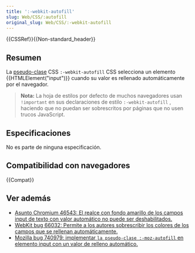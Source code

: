 ```yaml
---
title: ':-webkit-autofill'
slug: Web/CSS/:autofill
original_slug: Web/CSS/:-webkit-autofill
---
```


{{CSSRef}}{{Non-standard_header}}

## Resumen

La [pseudo-clase](/es/docs/Web/CSS/Pseudo-classes) CSS `:-webkit-autofill` CSS selecciona un elemento {{HTMLElement("input")}} cuando su valor es rellenado automáticamente por el navegador.

> **Nota:** La hoja de estilos por defecto de muchos navegadores usan `!important` en sus declaraciones de estilo `:-webkit-autofill` , haciendo que no puedan ser sobrescritos por páginas que no usen trucos JavaScript.

## Especificaciones

No es parte de ninguna especificación.

## Compatibilidad con navegadores

{{Compat}}

## Ver además

- [Asunto Chromium 46543: El realce con fondo amarillo de los campos input de texto con valor automático no puede ser deshabilitados.](https://code.google.com/p/chromium/issues/detail?id=46543)
- [WebKit bug 66032: Permite a los autores sobrescribir los colores de los campos que se rellenan automáticamente.](https://bugs.webkit.org/show_bug.cgi?id=66032)
- [Mozilla bug 740979: implementar `la pseudo-clase :-moz-autofill` en elemento input con un valor de relleno automático.](https://bugzilla.mozilla.org/show_bug.cgi?id=740979)
